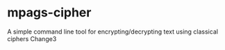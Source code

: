 # mpags-cipher
A simple command line tool for encrypting/decrypting text using classical ciphers
Change3

